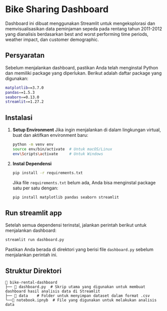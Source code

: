 # Bike Sharing Dashboard

Dashboard ini dibuat menggunakan Streamlit untuk mengeksplorasi dan memvisualisasikan data peminjaman sepeda pada rentang tahun 2011-2012 yang dianalisis berdasarkan best and worst performing time periods, weather impact, dan customer demographic.

## Persyaratan
Sebelum menjalankan dashboard, pastikan Anda telah menginstal Python dan memiliki package yang diperlukan. Berikut adalah daftar package yang digunakan:

```bash
matplotlib==3.7.0
pandas==1.5.3
seaborn==0.13.0
streamlit==1.27.2
```

## Instalasi
1. **Setup Environment**
   Jika ingin menjalankan di dalam lingkungan virtual, buat dan aktifkan environment baru:
   
   ```bash
   python -m venv env
   source env/bin/activate  # Untuk macOS/Linux
   env\Scripts\activate     # Untuk Windows
   ```

2. **Instal Dependensi**
   
   ```bash
   pip install -r requirements.txt
   ```

   Jika file `requirements.txt` belum ada, Anda bisa menginstal package satu per satu dengan:

   ```bash
   pip install matplotlib pandas seaborn streamlit
   ```

## Run streamlit app
Setelah semua dependensi terinstal, jalankan perintah berikut untuk menjalankan dashboard:

```bash
streamlit run dashboard.py
```

Pastikan Anda berada di direktori yang berisi file `dashboard.py` sebelum menjalankan perintah ini.

## Struktur Direktori
```
📂 bike-rental-dashboard
├── 📄 dashboard.py  # Skrip utama yang digunakan untuk membuat dashboard hasil analisis data di Streamlit
├── 📂 data    # Folder untuk menyimpan dataset dalam format .csv
└──📄 notebook.ipnyb  # File yang digunakan untuk melakukan analisis data
```
